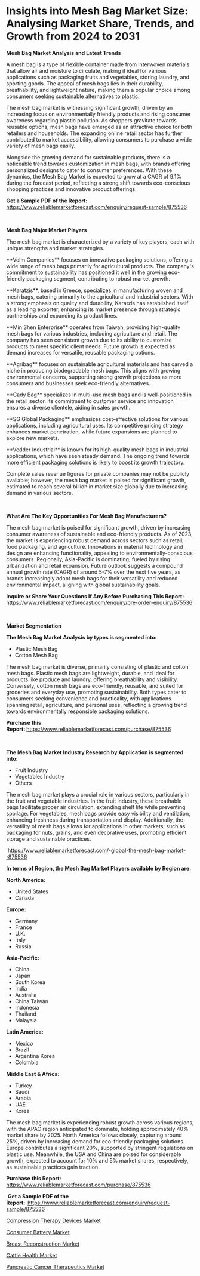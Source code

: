 <p><h1>Insights into Mesh Bag Market Size: Analysing Market Share, Trends, and Growth from 2024 to 2031</h1></p><p><strong>Mesh Bag Market Analysis and Latest Trends</strong></p>
<p><p>A mesh bag is a type of flexible container made from interwoven materials that allow air and moisture to circulate, making it ideal for various applications such as packaging fruits and vegetables, storing laundry, and sporting goods. The appeal of mesh bags lies in their durability, breathability, and lightweight nature, making them a popular choice among consumers seeking sustainable alternatives to plastic.</p><p>The mesh bag market is witnessing significant growth, driven by an increasing focus on environmentally friendly products and rising consumer awareness regarding plastic pollution. As shoppers gravitate towards reusable options, mesh bags have emerged as an attractive choice for both retailers and households. The expanding online retail sector has further contributed to market accessibility, allowing consumers to purchase a wide variety of mesh bags easily.</p><p>Alongside the growing demand for sustainable products, there is a noticeable trend towards customization in mesh bags, with brands offering personalized designs to cater to consumer preferences. With these dynamics, the Mesh Bag Market is expected to grow at a CAGR of 9.1% during the forecast period, reflecting a strong shift towards eco-conscious shopping practices and innovative product offerings.</p></p>
<p><strong>Get a Sample PDF of the Report:&nbsp;</strong> <a href="https://www.reliablemarketforecast.com/enquiry/request-sample/875536">https://www.reliablemarketforecast.com/enquiry/request-sample/875536</a></p>
<p>&nbsp;</p>
<p><strong>Mesh Bag Major Market Players</strong></p>
<p><p>The mesh bag market is characterized by a variety of key players, each with unique strengths and market strategies. </p><p>**Volm Companies** focuses on innovative packaging solutions, offering a wide range of mesh bags primarily for agricultural products. The company's commitment to sustainability has positioned it well in the growing eco-friendly packaging segment, contributing to robust market growth.</p><p>**Karatzis**, based in Greece, specializes in manufacturing woven and mesh bags, catering primarily to the agricultural and industrial sectors. With a strong emphasis on quality and durability, Karatzis has established itself as a leading exporter, enhancing its market presence through strategic partnerships and expanding its product lines.</p><p>**Min Shen Enterprise** operates from Taiwan, providing high-quality mesh bags for various industries, including agriculture and retail. The company has seen consistent growth due to its ability to customize products to meet specific client needs. Future growth is expected as demand increases for versatile, reusable packaging options.</p><p>**Agribag** focuses on sustainable agricultural materials and has carved a niche in producing biodegradable mesh bags. This aligns with growing environmental concerns, supporting strong growth projections as more consumers and businesses seek eco-friendly alternatives.</p><p>**Cady Bag** specializes in multi-use mesh bags and is well-positioned in the retail sector. Its commitment to customer service and innovation ensures a diverse clientele, aiding in sales growth.</p><p>**SG Global Packaging** emphasizes cost-effective solutions for various applications, including agricultural uses. Its competitive pricing strategy enhances market penetration, while future expansions are planned to explore new markets.</p><p>**Vedder Industrial** is known for its high-quality mesh bags in industrial applications, which have seen steady demand. The ongoing trend towards more efficient packaging solutions is likely to boost its growth trajectory.</p><p>Complete sales revenue figures for private companies may not be publicly available; however, the mesh bag market is poised for significant growth, estimated to reach several billion in market size globally due to increasing demand in various sectors.</p></p>
<p>&nbsp;</p>
<p><strong>What Are The Key Opportunities For Mesh Bag Manufacturers?</strong></p>
<p><p>The mesh bag market is poised for significant growth, driven by increasing consumer awareness of sustainable and eco-friendly products. As of 2023, the market is experiencing robust demand across sectors such as retail, food packaging, and agriculture. Innovations in material technology and design are enhancing functionality, appealing to environmentally-conscious consumers. Regionally, Asia-Pacific is dominating, fueled by rising urbanization and retail expansion. Future outlook suggests a compound annual growth rate (CAGR) of around 5-7% over the next five years, as brands increasingly adopt mesh bags for their versatility and reduced environmental impact, aligning with global sustainability goals.</p></p>
<p><strong>Inquire or Share Your Questions If Any Before Purchasing This Report:</strong> <a href="https://www.reliablemarketforecast.com/enquiry/pre-order-enquiry/875536">https://www.reliablemarketforecast.com/enquiry/pre-order-enquiry/875536</a></p>
<p>&nbsp;</p>
<p><strong>Market Segmentation</strong></p>
<p><strong>The Mesh Bag Market Analysis by types is segmented into:</strong></p>
<p><ul><li>Plastic Mesh Bag</li><li>Cotton Mesh Bag</li></ul></p>
<p><p>The mesh bag market is diverse, primarily consisting of plastic and cotton mesh bags. Plastic mesh bags are lightweight, durable, and ideal for products like produce and laundry, offering breathability and visibility. Conversely, cotton mesh bags are eco-friendly, reusable, and suited for groceries and everyday use, promoting sustainability. Both types cater to consumers seeking convenience and practicality, with applications spanning retail, agriculture, and personal uses, reflecting a growing trend towards environmentally responsible packaging solutions.</p></p>
<p><strong>Purchase this Report:&nbsp;</strong><a href="https://www.reliablemarketforecast.com/purchase/875536">https://www.reliablemarketforecast.com/purchase/875536</a></p>
<p>&nbsp;</p>
<p><strong>The Mesh Bag Market Industry Research by Application is segmented into:</strong></p>
<p><ul><li>Fruit Industry</li><li>Vegetables Industry</li><li>Others</li></ul></p>
<p><p>The mesh bag market plays a crucial role in various sectors, particularly in the fruit and vegetable industries. In the fruit industry, these breathable bags facilitate proper air circulation, extending shelf life while preventing spoilage. For vegetables, mesh bags provide easy visibility and ventilation, enhancing freshness during transportation and display. Additionally, the versatility of mesh bags allows for applications in other markets, such as packaging for nuts, grains, and even decorative uses, promoting efficient storage and sustainable practices.</p></p>
<p><a href="https://www.reliablemarketforecast.com/-global-the-mesh-bag-market-r875536">&nbsp;https://www.reliablemarketforecast.com/-global-the-mesh-bag-market-r875536</a></p>
<p><strong>In terms of Region, the Mesh Bag Market Players available by Region are:</strong></p>
<p>
    <p> <strong> North America: </strong>
        <ul>
            <li>United States</li>
            <li>Canada</li>
        </ul>
        </p> 
    <p> <strong> Europe: </strong>
        <ul>
            <li>Germany</li>
            <li>France</li>
            <li>U.K.</li>
            <li>Italy</li>
            <li>Russia</li>
        </ul>
        </p> 
    <p> <strong> Asia-Pacific: </strong>
        <ul>
            <li>China</li>
            <li>Japan</li>
            <li>South Korea</li>
            <li>India</li>
            <li>Australia</li>
            <li>China Taiwan</li>
            <li>Indonesia</li>
            <li>Thailand</li>
            <li>Malaysia</li>
        </ul>
        </p> 
    <p> <strong> Latin America: </strong>
        <ul>
            <li>Mexico</li>
            <li>Brazil</li>
            <li>Argentina Korea</li>
            <li>Colombia</li>
        </ul>
        </p> 
    <p> <strong> Middle East & Africa: </strong>
        <ul>
            <li>Turkey</li>
            <li>Saudi</li>
            <li>Arabia</li>
            <li>UAE</li>
            <li>Korea</li>
        </ul>
    </p>
    </p>
<p><p>The mesh bag market is experiencing robust growth across various regions, with the APAC region anticipated to dominate, holding approximately 40% market share by 2025. North America follows closely, capturing around 25%, driven by increasing demand for eco-friendly packaging solutions. Europe contributes a significant 20%, supported by stringent regulations on plastic use. Meanwhile, the USA and China are poised for considerable growth, expected to account for 10% and 5% market shares, respectively, as sustainable practices gain traction.</p></p>
<p><strong>Purchase this Report: </strong><a href="https://www.reliablemarketforecast.com/purchase/875536">https://www.reliablemarketforecast.com/purchase/875536</a></p>
<p>&nbsp;<strong>Get a Sample PDF of the Report:&nbsp;&nbsp;</strong><a href="https://www.reliablemarketforecast.com/enquiry/request-sample/875536">https://www.reliablemarketforecast.com/enquiry/request-sample/875536</a></p>
<p><strong></strong></p>
<p><p><a href="https://www.linkedin.com/pulse/global-compression-therapy-devices-market-focus-product-dqi3e?trackingId=3f91pkKURW%2BcN3eoLIFSBQ%3D%3D">Compression Therapy Devices Market</a></p><p><a href="https://www.linkedin.com/pulse/global-consumer-battery-market-analysis-trends-forecasts-growth-hco2c?trackingId=WSMySVi6RKqogRwOnDGqhw%3D%3D">Consumer Battery Market</a></p><p><a href="https://www.linkedin.com/pulse/breast-reconstruction-market-forecast-global-trends-analysis-l84ue?trackingId=xQ9uQ4lEQQ2WvMMTMDGYFA%3D%3D">Breast Reconstruction Market</a></p><p><a href="https://www.linkedin.com/pulse/cattle-health-market-trends-analysis-opportunities-cphxe?trackingId=DQVIIcOKSTuik6nLiRMzYg%3D%3D">Cattle Health Market</a></p><p><a href="https://www.linkedin.com/pulse/pancreatic-cancer-therapeutics-market-outlook-forecast-from-98qfe?trackingId=ckPexA55SUSvkAgFRU7fYQ%3D%3D">Pancreatic Cancer Therapeutics Market</a></p></p>